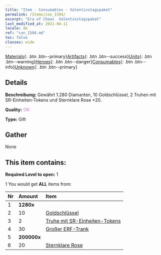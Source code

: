 ```yaml
---
title: "Item - Consumables - Valentinstagspaket"
permalink: /Items/con_1594/
excerpt: "Era of Chaos  Valentinstagspaket"
last_modified_at: 2021-04-11
locale: de
ref: "con_1594.md"
toc: false
classes: wide
---
```

 [Materials](/de/Items/){: .btn .btn--primary}[Artifacts](/de/Items/Artifacts/){: .btn .btn--success}[Units](/de/Items/Units/){: .btn .btn--warning}[Heroes](/de/Items/Heroes/){: .btn .btn--danger}[Consumables](/de/Items/Consumables/){: .btn .btn--info}[Unknown](/de/Items/Unknown/){: .btn .btn--primary}

## Details
 **Beschreibung:** Gewährt 1.280 Diamanten, 10 Goldschlüssel, 2 Truhen mit SR-Einheiten-Tokens und Sternklare Rose ×20.

 **Quality:** <span style="color: #DA70D6">OK</span>

 **Type:** Gift

## Gather

  None

## This item contains:

 **Required Level to open:** 1

 1 You would get **ALL** items  from:

  | Nr | Amount |     Item    |
  |:---|:-------|:------------|
  | 1 |  **1280x** | <i class="fas fa-gem"/> |  | 
  | 2 | 10 | [Goldschlüssel](/de/Items/con_783/) | 
  | 3 | 2 | [Truhe mit SR-Einheiten-Tokens](/de/Items/con_1597/) | 
  | 4 | 30 | [Großer ERF-Trank](/de/Items/con_702/) | 
  | 5 |  **200000x** | <i class="fas fa-coins"/> |  | 
  | 6 | 20 | [Sternklare Rose](/de/Items/con_812/) | 
